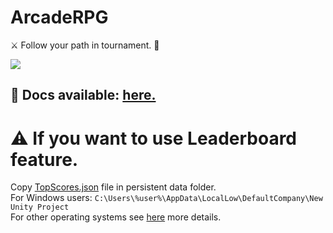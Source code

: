# ArcadeRPG
⚔️ Follow your path in tournament. 🏰

![](./docs/images/demo_min.gif)

## :scroll: Docs available: [here.](./docs/About_ArcadeRPG.pdf)

# :warning:	If you want to use Leaderboard feature.
Copy [TopScores.json](./Assets/TopScores.json) file in persistent data folder.  
For Windows users: `C:\Users\%user%\AppData\LocalLow\DefaultCompany\New Unity Project`  
For other operating systems see [here](https://docs.unity3d.com/ScriptReference/Application-persistentDataPath.html) more details.

